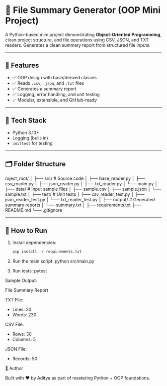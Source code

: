 # 🧾 File Summary Generator (OOP Mini Project)

A Python-based mini project demonstrating **Object-Oriented Programming**, clean project structure, and file operations using CSV, JSON, and TXT readers. Generates a clean summary report from structured file inputs.

---

## 📌 Features
- ✅ OOP design with base/derived classes
- ✅ Reads `.csv`, `.json`, and `.txt` files
- ✅ Generates a summary report
- ✅ Logging, error handling, and unit testing
- ✅ Modular, extensible, and GitHub-ready

---

## 🧠 Tech Stack
- Python 3.10+
- Logging (built-in)
- `unittest` for testing

---

## 🗂️ Folder Structure
roject_root/
│
├── src/                    # Source code
│   ├── base_reader.py
│   ├── csv_reader.py
│   ├── json_reader.py
│   ├── txt_reader.py
│   └── main.py
│
├── data/                   # Input sample files
│   ├── sample.csv
│   ├── sample.json
│   └── sample.txt
│
├── test/                   # Unit tests
│   ├── csv_reader_test.py
│   ├── json_reader_test.py
│   └── txt_reader_test.py
│
├── output/                 # Generated summary reports
│   └── summary.txt
│
├── requirements.txt
├── README.md
└── .gitignore

---

## 🚀 How to Run

1. Install dependencies:
   ```bash
   pip install -r requirements.txt

2. Run the main script:
    python src/main.py

3. Run tests:
    pytest

Sample Output:

File Summary Report

TXT File:
- Lines: 20
- Words: 230

CSV File:
- Rows: 30
- Columns: 5

JSON File:
- Records: 50

🙌 Author

Built with ❤️ by Aditya as part of mastering Python + OOP foundations.